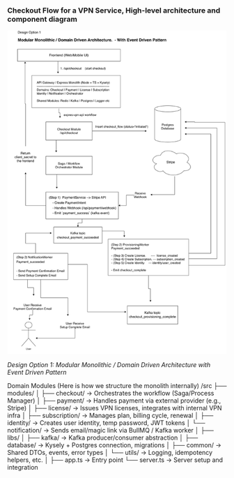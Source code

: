 ### Checkout Flow for a VPN Service, High-level architecture and component diagram


![Express VPN Architecture Design](express-vpn-design-1.drawio.png)

*Design Option 1: Modular Monolithic / Domain Driven Architecture with Event Driven Pattern*

Domain Modules (Here is how we structure the monolith internally)
/src
 ├── modules/
 │   ├── checkout/           → Orchestrates the workflow (Saga/Process Manager)
 │   ├── payment/            → Handles payment via external provider (e.g., Stripe)
 │   ├── license/            → Issues VPN licenses, integrates with internal VPN infra
 │   ├── subscription/       → Manages plan, billing cycle, renewal
 │   ├── identity/           → Creates user identity, temp password, JWT tokens
 │   └── notification/       → Sends email/magic link via BullMQ / Kafka worker
 │
 ├── libs/
 │   ├── kafka/              → Kafka producer/consumer abstraction
 │   ├── database/           → Kysely + Postgres connection, migrations
 │   ├── common/             → Shared DTOs, events, error types
 │   └── utils/              → Logging, idempotency helpers, etc.
 │
 ├── app.ts                  → Entry point
 └── server.ts               → Server setup and integration
